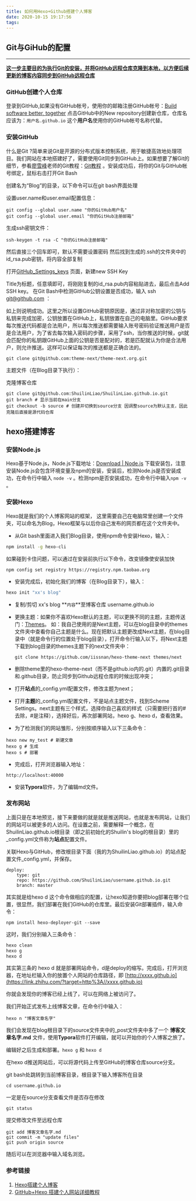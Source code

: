 ```yaml
---
title: 如何用Hexo+Github搭建个人博客
date: 2020-10-15 19:17:56
tags:
---
```


## Git与GiHub的配置

****

**<u>这一步主要目的为执行Git的安装，并将GitHub远程仓库克隆到本地，以方便后续更新的博客内容同步到GitHub远程仓库</u>**

### **GitHub创建个人仓库**

登录到GitHub,如果没有GitHub帐号，使用你的邮箱注册GitHub帐号：[Build software better, together](https://link.zhihu.com/?target=https%3A//github.com/) 点击GitHub中的New repository创建新仓库，仓库名应该为：`用户名.github.io` 这个**用户名**使用你的GitHub帐号名称代替。

### **安装GitHub**

什么是Git ?简单来说Git是开源的分布式版本控制系统，用于敏捷高效地处理项目。我们网站在本地搭建好了，需要使用Git同步到GitHub上。如果想要了解Git的细节，参看[廖雪峰](https://link.zhihu.com/?target=http%3A//weibo.com/liaoxuefeng)老师的Git教程：[Git教程](https://link.zhihu.com/?target=http%3A//www.liaoxuefeng.com/wiki/0013739516305929606dd18361248578c67b8067c8c017b000) 。安装成功后，将你的Git与GitHub帐号绑定，鼠标右击打开Git Bash

创建名为“Blog”的目录，以下命令可以在git bash界面处理

设置user.name和user.email配置信息：

```
git config --global user.name "你的GitHub用户名"
git config --global user.email "你的GitHub注册邮箱"
```

生成ssh密钥文件：

```
ssh-keygen -t rsa -C "你的GitHub注册邮箱"
```

然后直接三个回车即可，默认不需要设置密码
然后找到生成的.ssh的文件夹中的id_rsa.pub密钥，将内容全部复制

打开[GitHub_Settings_keys](https://link.zhihu.com/?target=https%3A//github.com/settings/keys) 页面，新建new SSH Key

Title为标题，任意填即可，将刚刚复制的id_rsa.pub内容粘贴进去，最后点击Add SSH key。
在Git Bash中检测GitHub公钥设置是否成功，输入 ssh git@github.com ：

如上则说明成功。这里之所以设置GitHub密钥原因是，通过非对称加密的公钥与私钥来完成加密，公钥放置在GitHub上，私钥放置在自己的电脑里。GitHub要求每次推送代码都是合法用户，所以每次推送都需要输入账号密码验证推送用户是否是合法用户，为了省去每次输入密码的步骤，采用了ssh，当你推送的时候，git就会匹配你的私钥跟GitHub上面的公钥是否是配对的，若是匹配就认为你是合法用户，则允许推送。这样可以保证每次的推送都是正确合法的。

```
git clone git@github.com:theme-next/theme-next.org.git
```

主题文件（在Blog目录下执行）：

克隆博客仓库

```
git clone git@github.com:ShuilinLiao/ShuilinLiao.github.io.git
git branch # 显示当前在main分支
git checkout -b source # 创建并切换到source分支 因调整source为默认主支，因此克隆后直接是源代码仓库
```

## hexo搭建博客
### **安装Node.js**

Hexo基于Node.js，Node.js下载地址：[Download | Node.js](https://link.zhihu.com/?target=https%3A//nodejs.org/en/download/) 下载安装包，注意安装Node.js会包含环境变量及npm的安装，安装后，检测Node.js是否安装成功，在命令行中输入 `node -v` 。检测npm是否安装成功，在命令行中输入`npm -v` 。

### **安装Hexo**

Hexo就是我们的个人博客网站的框架， 这里需要自己在电脑常里创建一个文件夹，可以命名为Blog，Hexo框架与以后你自己发布的网页都在这个文件夹中。

- 从Git bash里面进入我们Blog目录，使用npm命令安装Hexo，输入：

```bash
npm install -g hexo-cli 
```

如果碰到卡住问题，可以通过在安装前执行以下命令，改变镜像使安装加快

`npm config set registry https://registry.npm.taobao.org`

- 安装完成后，初始化我们的博客（在Blog目录下），输入：

```bash
hexo init "xx's blog"
```

- 复制/剪切 xx's blog **`内容`**至博客仓库 username.github.io

- 更换主题：如果你不喜欢Hexo默认的主题，可以更换不同的主题，主题传送门：[Themes](https://link.zhihu.com/?target=https%3A//hexo.io/themes/)。 如：我自己使用的是Next主题，可以在blog目录中的themes文件夹中查看你自己主题是什么。现在把默认主题更改成Next主题，在blog目录中（就是命令行的位置处于blog目录），打开命令行输入以下，将Next主题下载到blog目录的themes主题下的next文件夹中：

  ```
  git clone https://github.com/iissnan/hexo-theme-next themes/next
  ```

- 删除theme里的hexo-theme-next（而不是github.io内的.git）内置的.git目录和.github目录，防止同步到Github远程仓库的时候出现冲突；

- 打开**站点**的_config.yml配置文件，修改主题为next；

- 打开**主题**的_config.yml配置文件，不是站点主题文件，找到Scheme Settings。next主题有三个样式，选择你自己喜欢的样式（只需要把行首的#去除，#是注释），选择好后，再次部署网站，hexo g、hexo d，查看效果。

- 为了检测我们的网站雏形，分别按顺序输入以下三条命令：

```
hexo new my_test # 新建文章
hexo g # 生成
hexo s # 部署
```

- 完成后，打开浏览器输入地址：

```
http://localhost:40000
```

- 安装**Typora**软件，为了编辑md文件。

### 发布网站

上面只是在本地预览，接下来要做的就是就是推送网站，也就是发布网站，让我们的网站可以被更多的人访问。在设置之前，需要解释一个概念，在ShuilinLiao.github.io根目录（即之前初始化的Shuilin's blog的根目录）里的_config.yml文件称为**站点**配置文件。

关联Hexo与GitHub，修改根目录下面（我的为ShuilinLiao.github.io）的站点配置文件_config.yml，并保存。

```
deploy:
    type: git
    repo: https://github.com/ShuilinLiao/username.github.io.git
    branch: master
```

其实就是给hexo d 这个命令做相应的配置，让hexo知道你要把blog部署在哪个位置，很显然，我们部署在我们GitHub的仓库里。最后安装Git部署插件，输入命令：

```basemake
npm install hexo-deployer-git --save
```

这时，我们分别输入三条命令：

```bash
hexo clean 
hexo g 
hexo d
```

其实第三条的 hexo d 就是部署网站命令，d是deploy的缩写。完成后，打开浏览器，在地址栏输入你的放置个人网站的仓库路径，即 [http://xxxx.github.io](https://link.zhihu.com/?target=http%3A//xxxx.github.io) 

你就会发现你的博客已经上线了，可以在网络上被访问了。

我们开始正式发布上线博客文章，在命令行中输入：

```
hexo n "博客文章名字"
```

我们会发现在blog根目录下的source文件夹中的_post文件夹中多了一个 **博客文章名字.md** 文件，使用**Typora**软件打开编辑，就可以开始你的个人博客之旅了。

编辑好之后生成和部署。`hexo g` 和 `hexo d`

在hexo d推送网站后，可以将源代码上传至GitHub的博客仓库source分支。

git bash处跳转到当前博客目录，根目录下输入博客所在目录

```
cd username.github.io
```

一定是在source分支查看文件是否存在修改

```
git status
```

提交修改文件至远程仓库

```
git add 博客文章名字.md
git commit -m "update files"
git push origin source
```

随后可以在浏览器中输入域名浏览。



### 参考链接

1. [Hexo搭建个人博客](https://zouhua.top/archives/ec7d7221.html#more)
2. [GitHub+Hexo 搭建个人网站详细教程](https://zhuanlan.zhihu.com/p/26625249)